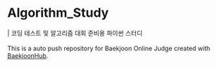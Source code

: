 # Algorithm_Study
| 코딩 테스트 및 알고리즘 대회 준비용 파이썬 스터디
</br></br>
This is a auto push repository for Baekjoon Online Judge created with [BaekjoonHub](https://github.com/BaekjoonHub/BaekjoonHub).
